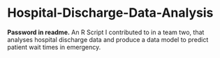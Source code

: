 # Hospital-Discharge-Data-Analysis
**Password in readme.** An R Script I contributed to in a team two, that analyses hospital discharge data and produce a data model to predict patient wait times in emergency.
